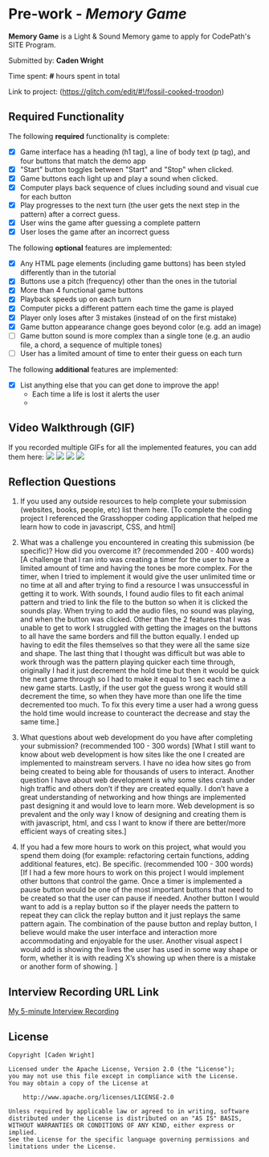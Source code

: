 # Pre-work - _Memory Game_

**Memory Game** is a Light & Sound Memory game to apply for CodePath's SITE Program.

Submitted by: **Caden Wright**

Time spent: **#** hours spent in total

Link to project: (https://glitch.com/edit/#!/fossil-cooked-troodon)

## Required Functionality

The following **required** functionality is complete:

- [x] Game interface has a heading (h1 tag), a line of body text (p tag), and four buttons that match the demo app
- [x] "Start" button toggles between "Start" and "Stop" when clicked.
- [x] Game buttons each light up and play a sound when clicked.
- [x] Computer plays back sequence of clues including sound and visual cue for each button
- [x] Play progresses to the next turn (the user gets the next step in the pattern) after a correct guess.
- [x] User wins the game after guessing a complete pattern
- [x] User loses the game after an incorrect guess

The following **optional** features are implemented:

- [x] Any HTML page elements (including game buttons) has been styled differently than in the tutorial
- [x] Buttons use a pitch (frequency) other than the ones in the tutorial
- [x] More than 4 functional game buttons
- [x] Playback speeds up on each turn
- [x] Computer picks a different pattern each time the game is played
- [x] Player only loses after 3 mistakes (instead of on the first mistake)
- [x] Game button appearance change goes beyond color (e.g. add an image)
- [ ] Game button sound is more complex than a single tone (e.g. an audio file, a chord, a sequence of multiple tones)
- [ ] User has a limited amount of time to enter their guess on each turn

The following **additional** features are implemented:

- [x] List anything else that you can get done to improve the app!
  - Each time a life is lost it alerts the user
  -

## Video Walkthrough (GIF)

If you recorded multiple GIFs for all the implemented features, you can add them here:
![](gif1-link-here)
![](gif2-link-here)
![](gif3-link-here)
![](gif4-link-here)

## Reflection Questions

1. If you used any outside resources to help complete your submission (websites, books, people, etc) list them here.
   [To complete the coding project I referenced the Grasshopper coding application that helped me learn how to code in javascript, CSS, and html]

2. What was a challenge you encountered in creating this submission (be specific)? How did you overcome it? (recommended 200 - 400 words)
   [A challenge that I ran into was creating a timer for the user to have a limited amount of time and having the tones be more complex. For the timer, when I tried to implement it would give the user unlimited time or no time at all and after trying to find a resource I was unsuccessful in getting it to work. With sounds, I found audio files to fit each animal pattern and tried to link the file to the button so when it is clicked the sounds play. When trying to add the audio files, no sound was playing, and when the button was clicked. Other than the 2 features that I was unable to get to work I struggled with getting the images on the buttons to all have the same borders and fill the button equally. I ended up having to edit the files themselves so that they were all the same size and shape. The last thing that I thought was difficult but was able to work through was the pattern playing quicker each time through, originally I had it just decrement the hold time but then it would be quick the next game through so I had to make it equal to 1 sec each time a new game starts. Lastly, if the user got the guess wrong it would still decrement the time, so when they have more than one life the time decremented too much. To fix this every time a user had a wrong guess the hold time would increase to counteract the decrease and stay the same time.]

3. What questions about web development do you have after completing your submission? (recommended 100 - 300 words)
   [What I still want to know about web development is how sites like the one I created are implemented to mainstream servers.  I have no idea how sites go from being created to being able for thousands of users to interact.  Another question I have about web development is why some sites crash under high traffic and others don’t if they are created equally.  I don’t have a great understanding of networking and how things are implemented past designing it and would love to learn more.  Web development is so prevalent and the only way I know of designing and creating them is with javascript, html, and css I want to know if there are better/more efficient ways of creating sites.]

4. If you had a few more hours to work on this project, what would you spend them doing (for example: refactoring certain functions, adding additional features, etc). Be specific. (recommended 100 - 300 words)
   [If I had a few more hours to work on this project I would implement other buttons that control the game.  Once a timer is implemented a pause button would be one of the most important buttons that need to be created so that the user can pause if needed.  Another button I would want to add is a replay button so if the player needs the pattern to repeat they can click the replay button and it just replays the same pattern again.  The combination of the pause button and replay button, I believe would make the user interface and interaction more accommodating and enjoyable for the user.  Another visual aspect I would add is showing the lives the user has used in some way shape or form, whether it is with reading X’s showing up when there is a mistake or another form of showing. ]

## Interview Recording URL Link

[My 5-minute Interview Recording](https://youtu.be/o0gY4A8lutw)

## License

    Copyright [Caden Wright]

    Licensed under the Apache License, Version 2.0 (the "License");
    you may not use this file except in compliance with the License.
    You may obtain a copy of the License at

        http://www.apache.org/licenses/LICENSE-2.0

    Unless required by applicable law or agreed to in writing, software
    distributed under the License is distributed on an "AS IS" BASIS,
    WITHOUT WARRANTIES OR CONDITIONS OF ANY KIND, either express or implied.
    See the License for the specific language governing permissions and
    limitations under the License.
